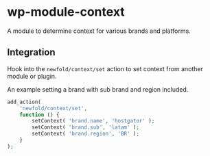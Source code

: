 # wp-module-context
A module to determine context for various brands and platforms.

## Integration
Hook into the `newfold/context/set` action to set context from another module or plugin. 

An example setting a brand with sub brand and region included.
```php
add_action(
    'newfold/context/set',
    function () {
 		setContext( 'brand.name', 'hostgator' );
 		setContext( 'brand.sub', 'latam' );
 		setContext( 'brand.region', 'BR' );
	}
);
```